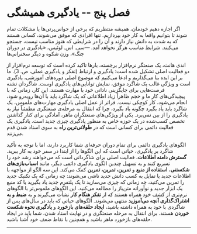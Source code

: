 # فصل پنج -- یادگیری همیشگی

اگر اجازه دهیم خودمان، همیشه منتظریم که برخی از حواس‌پرتی‌ها یا مشکلات تمام شوند تا بتوانیم واقعا به کار خود بپردازیم. تنها افرادی که موفق می‌شوند، کسانی هستند که به شدت به دانش نیاز دارند و آن را در شرایطی که هنوز مناسب نیست، جستجو می‌کنند. شرایط مناسب هرگز نخواهد آمد.
—سی. اس. لوئیس، «یادگیری در دوران جنگ»، وزن شکوه و دیگر سخنرانی‌ها

اندی هانت، یک صنعتگر نرم‌افزار برجسته، بارها تاکید کرده است که توسعه نرم‌افزار از دو فعالیت اصلی تشکیل شده است: یادگیری و ارتباط (تفکر و یادگیری عملی، ص. 3). ما بر این ایده بنا می‌گذاریم و ادعا می‌کنیم که موضوع اصلی دوره‌های آموزشی، یادگیری است و ویژگی غالب یک شاگرد موفق، نمایش توانایی‌های یادگیری اوست. شاگردان تشنه فرصت‌هایی برای جایگزینی نادانی خود با مهارت هستند. این کار، زمانی که با پیچیدگی‌های کار ما و حجم ظاهراً زیاد اطلاعاتی که یک شاگرد باید با آن‌ها روبه‌رو شود، انجام می‌شود، کار کوچکی نیست. فراتر از عمل اصلی یادگیری مهارت‌های ملموس، یک شاگرد باید یاد بگیرد چگونه یاد بگیرد، چرا که انتقال به مرحله‌ی صنعتگری مطمئناً نیاز به یادگیری را از بین نمی‌برد. یکی از ویژگی‌های صنعتگران ماهر، آمادگی برای کنار گذاشتن تخصص کسب‌شده در یک حوزه خاص به منظور یادگیری چیزی جدید است. یادگیری یک فعالیت دائمی برای کسانی است که در **طولانی‌ترین راه** به سوی استاد شدن قدم می‌زنند.

الگوهای یادگیری دائمی برای تمام دوران حرفه‌ای شما کاربرد دارند، اما با توجه به تأکید شاگرد بر یادگیری، حیاتی است که این الگوها را از ابتدا در سفر خود به کار ببرید. **گسترش دامنه اطلاعات**، فعالیت اصلی برای شاگردانی است که می‌خواهند رشد خود را تسریع کنند و به تسهیل چندین الگوی یادگیری دائمی دیگر، مانند **اسباب‌بازی‌های شکستنی**، **استفاده از منبع** و **تمرین، تمرین، تمرین** کمک می‌کند. این سه الگو از مواجهه با اطلاعات جدید یا تمایل به کسب دانش جدید ناشی می‌شوند: چه زمانی که یک تکنیک جدید را تمرین می‌کنید، چه زمانی که چیزی می‌سازید تا یک پلتفرم جدید یاد بگیرید یا کد منبع یک ابزار جدید و نوآورانه متن‌باز را مطالعه می‌کنید. این الگوهای ملموس‌تر با الگوهای نرم‌تری از کشف خود همراه هستند که از **تفکر هنگام کار** نشأت می‌گیرند و به **ضبط و به اشتراک‌گذاری آنچه می‌آموزید** منتهی می‌شوند. الگوهای حیاتی که باید در سال‌های پس از شاگردی با خود به همراه داشته باشید، **ایجاد حلقه‌های بازخورد** و **یادگیری نحوه شکست خوردن** هستند. برای انتقال به مرحله صنعتگری و در نهایت استاد شدن، شما باید در ایجاد حلقه‌های بازخورد ماهر باشید و همچنین با نقاط ضعف خود آشنا باشید.

---


